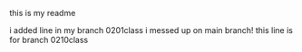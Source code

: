 this is my readme

i added line in my branch 0201class
i messed up on main branch! this line is for branch 0210class
